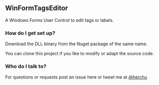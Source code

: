 ## WinFormTagsEditor ##

A Windows Forms User Control to edit tags or labels.


### How do I get set up? ###

Download the DLL binary from the Nuget package of the same name.

You can clone this project if you like to modify or adapt the source code.


### Who do I talk to? ###

For questions or requests post an issue here or tweet me at
[@herchu](http://twitter.com/herchu)


